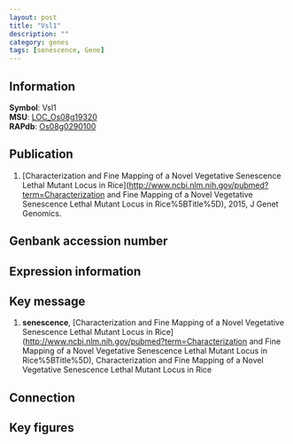```yaml
---
layout: post
title: "Vsl1"
description: ""
category: genes
tags: [senescence, Gene]
---
```


## Information
__Symbol__: Vsl1  
__MSU__: [LOC_Os08g19320](http://rice.plantbiology.msu.edu/cgi-bin/ORF_infopage.cgi?orf=LOC_Os08g19320)  
__RAPdb__: [Os08g0290100](http://rapdb.dna.affrc.go.jp/viewer/gbrowse_details/irgsp1?name=Os08g0290100)  

## Publication
1. [Characterization and Fine Mapping of a Novel Vegetative Senescence Lethal Mutant Locus in Rice](http://www.ncbi.nlm.nih.gov/pubmed?term=Characterization and Fine Mapping of a Novel Vegetative Senescence Lethal Mutant Locus in Rice%5BTitle%5D), 2015, J Genet Genomics.

## Genbank accession number

## Expression information

## Key message
1. __senescence__, [Characterization and Fine Mapping of a Novel Vegetative Senescence Lethal Mutant Locus in Rice](http://www.ncbi.nlm.nih.gov/pubmed?term=Characterization and Fine Mapping of a Novel Vegetative Senescence Lethal Mutant Locus in Rice%5BTitle%5D), Characterization and Fine Mapping of a Novel Vegetative Senescence Lethal Mutant Locus in Rice

## Connection

## Key figures


